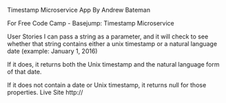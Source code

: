 Timestamp Microservice App
By Andrew Bateman

For Free Code Camp - Basejump: Timestamp Microservice

User Stories
I can pass a string as a parameter, and it will check to see whether that string contains either a unix timestamp or a natural language date (example: January 1, 2016)

If it does, it returns both the Unix timestamp and the natural language form of that date.

If it does not contain a date or Unix timestamp, it returns null for those properties.
Live Site
http://
